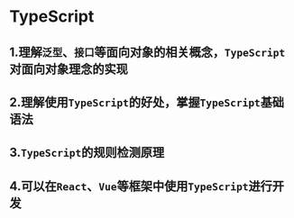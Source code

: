 # TypeScript

## 1.理解`泛型`、`接口`等面向对象的相关概念，`TypeScript`对面向对象理念的实现



## 2.理解使用`TypeScript`的好处，掌握`TypeScript`基础语法



## 3.`TypeScript`的规则检测原理



## 4.可以在`React`、`Vue`等框架中使用`TypeScript`进行开发

